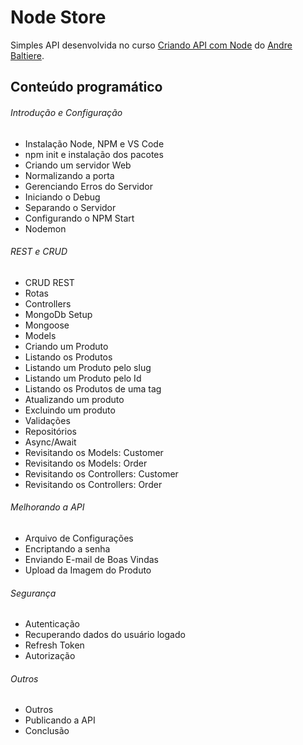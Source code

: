 # Node Store

Simples API desenvolvida no curso [Criando API com Node](https://app.balta.io/courses/1972) do [Andre Baltiere](https://balta.io). 

## Conteúdo programático

###### Introdução e Configuração
- Instalação Node, NPM e VS Code
- npm init e instalação dos pacotes
- Criando um servidor Web
- Normalizando a porta
- Gerenciando Erros do Servidor
- Iniciando o Debug
- Separando o Servidor
- Configurando o NPM Start
- Nodemon
###### REST e CRUD
- CRUD REST
- Rotas
- Controllers
- MongoDb Setup
- Mongoose
- Models
- Criando um Produto
- Listando os Produtos
- Listando um Produto pelo slug
- Listando um Produto pelo Id
- Listando os Produtos de uma tag
- Atualizando um produto
- Excluindo um produto
- Validações
- Repositórios
- Async/Await
- Revisitando os Models: Customer
- Revisitando os Models: Order
- Revisitando os Controllers: Customer
- Revisitando os Controllers: Order
###### Melhorando a API
- Arquivo de Configurações
- Encriptando a senha
- Enviando E-mail de Boas Vindas
- Upload da Imagem do Produto
###### Segurança
- Autenticação
- Recuperando dados do usuário logado
- Refresh Token
- Autorização
###### Outros
- Outros
- Publicando a API
- Conclusão
